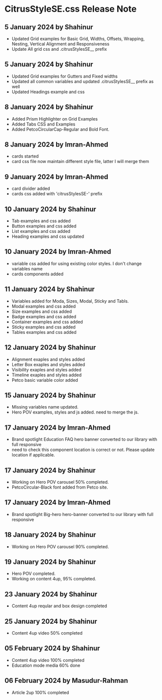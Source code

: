 # CitrusStyleSE.css Release Note

## 5 January 2024 by Shahinur

- Updated Grid examples for Basic Grid, Widths, Offsets, Wrapping, Nesting, Vertical Alignment and Responsiveness
- Update All grid css and .citrusStylesSE\_\_ prefix

## 5 January 2024 by Shahinur

- Updated Grid examples for Gutters and Fixed widths
- Updated all common variables and updated .citrusStylesSE\_\_ prefix as well
- Updated Headings example and css

## 8 January 2024 by Shahinur

- Added Prism Highlighter on Grid Examples
- Added Tabs CSS and Examples
- Added PetcoCircularCap-Regular and Bold Font.

## 8 January 2024 by Imran-Ahmed

- cards started
- card css file now maintain different style file, latter I will merge them

## 9 January 2024 by Imran-Ahmed

- card divider added
- cards css added with 'citrusStylesSE-' prefix

## 10 January 2024 by Shahinur

- Tab examples and css added
- Button examples and css added
- List examples and css added
- Heading examples and css updated

## 10 January 2024 by Imran-Ahmed

- variable css added for using existing color styles. I don't change variables name
- cards components added

## 11 January 2024 by Shahinur

- Variables added for Moda, Sizes, Modal, Sticky and Tabls.
- Modal examples and css added
- Size examples and css added
- Badge examples and css added
- Container examples and css added
- Sticky examples and css added
- Tables examples and css added

## 12 January 2024 by Shahinur

- Alignment exaples and styles added
- Letter Box exaples and styles added
- Visibility exaples and styles added
- Timeline exaples and styles added
- Petco basic variable color added

## 15 January 2024 by Shahinur

- Missing variables name updated.
- Hero POV examples, styles and js added. need to merge the js.

## 17 January 2024 by Imran-Ahmed

- Brand spotlight Education FAQ hero banner converted to our library with full responsive
- need to check this component location is correct or not. Please update location if applicable.

## 17 January 2024 by Shahinur

- Working on Hero POV carousel 50% completed.
- PetcoCircular-Black font added from Petco site.

## 17 January 2024 by Imran-Ahmed

- Brand spotlight Big-hero hero-banner converted to our library with full responsive

## 18 January 2024 by Shahinur
- Working on Hero POV carousel 90% completed.

## 19 January 2024 by Shahinur
- Hero POV completed.
- Working on content 4up, 95% completed.

## 23 January 2024 by Shahinur
- Content 4up reqular and box design completed

## 25 January 2024 by Shahinur
- Content 4up video 50% completed

## 05 February 2024 by Shahinur
- Content 4up video 100% completed
- Education mode media 60% done

## 06 February 2024 by Masudur-Rahman
- Article 2up 100% completed